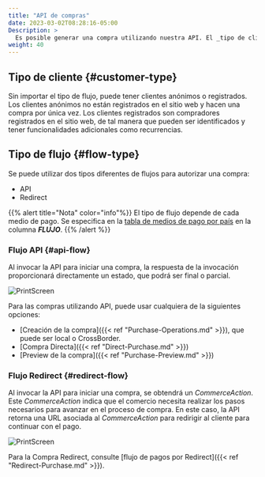 ```yaml
---
title: "API de compras"
date: 2023-03-02T08:28:16-05:00
Description: >
  Es posible generar una compra utilizando nuestra API. El _tipo de cliente_ y el _tipo de flujo_ dirigen el flujo de trabajo de la compra.
weight: 40
---
```


## Tipo de cliente {#customer-type}
Sin importar el tipo de flujo, puede tener clientes anónimos o registrados. Los clientes anónimos no están registrados en el sitio web y hacen una compra por única vez. Los clientes registrados son compradores registrados en el sitio web, de tal manera que pueden ser identificados y tener funcionalidades adicionales como recurrencias.

## Tipo de flujo {#flow-type}
Se puede utilizar dos tipos diferentes de flujos para autorizar una compra:

* API
* Redirect

{{% alert title="Nota" color="info"%}}
El tipo de flujo depende de cada medio de pago. Se especifica en la [tabla de medios de pago por país](/es/docs/getting-started/payment-methods.html) en la columna _**FLUJO**_.
{{% /alert %}}

### Flujo API {#api-flow}
Al invocar la API para iniciar una compra, la respuesta de la invocación proporcionará directamente un estado, que podrá ser final o parcial.

![PrintScreen](/assets/APIFlow_es.png)

Para las compras utilizando API, puede usar cualquiera de la siguientes opciones:

* [Creación de la compra]({{< ref "Purchase-Operations.md" >}}), que puede ser local o CrossBorder.
* [Compra Directa]({{< ref "Direct-Purchase.md" >}})
* [Preview de la compra]({{< ref "Purchase-Preview.md" >}})

### Flujo Redirect {#redirect-flow}
Al invocar la API para iniciar una compra, se obtendrá un _CommerceAction_. Este _CommerceAction_ indica que el comercio necesita realizar los pasos necesarios para avanzar en el proceso de compra. En este caso, la API retorna una URL asociada al _CommerceAction_ para redirigir al cliente para continuar con el pago.

![PrintScreen](/assets/RedirectionFlow_es.png)

Para la Compra Redirect, consulte [flujo de pagos por Redirect]({{< ref "Redirect-Purchase.md" >}}).